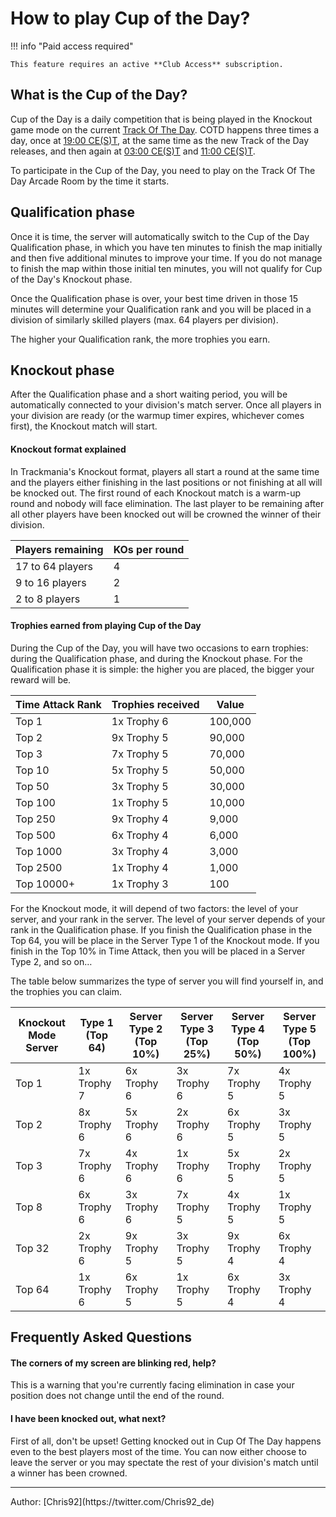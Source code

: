 # How to play Cup of the Day?

!!! info "Paid access required"

    This feature requires an active **Club Access** subscription.

## What is the Cup of the Day?

Cup of the Day is a daily competition that is being played in the Knockout game mode on the current [Track Of The Day](/play/what-is-totd).
COTD happens three times a day, once at [19:00 CE(S)T](https://time.is/compare/1900_in_CET), at the same time as the new Track of the Day releases, and then again at [03:00 CE(S)T](https://time.is/compare/0300_in_CET) and [11:00 CE(S)T](https://time.is/compare/1100_in_CET).

To participate in the Cup of the Day, you need to play on the Track Of The Day Arcade Room by the time it starts.

## Qualification phase

Once it is time, the server will automatically switch to the Cup of the Day Qualification phase, in which you have ten minutes to finish the map initially and then five additional minutes to improve your time.
If you do not manage to finish the map within those initial ten minutes, you will not qualify for Cup of the Day's Knockout phase.

Once the Qualification phase is over, your best time driven in those 15 minutes will determine your Qualification rank and you will be placed in a division of similarly skilled players (max. 64 players per division).

The higher your Qualification rank, the more trophies you earn.

## Knockout phase

After the Qualification phase and a short waiting period, you will be automatically connected to your division's match server. Once all players in your division are ready (or the warmup timer expires, whichever comes first), the Knockout match will start.

#### Knockout format explained

In Trackmania's Knockout format, players all start a round at the same time and the players either finishing in the last positions or not finishing at all will be knocked out.
The first round of each Knockout match is a warm-up round and nobody will face elimination.
The last player to be remaining after all other players have been knocked out will be crowned the winner of their division.

| Players remaining | KOs per round |
| ----------------- | ------------- |
| 17 to 64 players  | 4             |
| 9 to 16 players   | 2             |
| 2 to 8 players    | 1             |

#### Trophies earned from playing Cup of the Day

During the Cup of the Day, you will have two occasions to earn trophies: during the Qualification phase, and during the Knockout phase. For the Qualification phase it is simple: the higher you are placed, the bigger your reward will be.

| Time Attack Rank | Trophies received | Value   |
| ---------------- | ----------------- | ------- |
| Top 1            | 1x Trophy 6       | 100,000 |
| Top 2            | 9x Trophy 5       | 90,000  |
| Top 3            | 7x Trophy 5       | 70,000  |
| Top 10           | 5x Trophy 5       | 50,000  |
| Top 50           | 3x Trophy 5       | 30,000  |
| Top 100          | 1x Trophy 5       | 10,000  |
| Top 250          | 9x Trophy 4       | 9,000   |
| Top 500          | 6x Trophy 4       | 6,000   |
| Top 1000         | 3x Trophy 4       | 3,000   |
| Top 2500         | 1x Trophy 4       | 1,000   |
| Top 10000+       | 1x Trophy 3       | 100     |

For the Knockout mode, it will depend of two factors: the level of your server, and your rank in the server. The level of your server depends of your rank in the Qualification phase. If you finish the Qualification phase in the Top 64, you will be place in the Server Type 1 of the Knockout mode. If you finish in the Top 10% in Time Attack, then you will be placed in a Server Type 2, and so on…

The table below summarizes the type of server you will find yourself in, and the trophies you can claim.

| Knockout Mode Server | Type 1 (Top 64) | Server Type 2 (Top 10%) | Server Type 3 (Top 25%) | Server Type 4 (Top 50%) | Server Type 5 (Top 100%) |
| -------------------- | --------------- | ----------------------- | ----------------------- | ----------------------- | ------------------------ |
| Top 1                | 1x Trophy 7     | 6x Trophy 6             | 3x Trophy 6             | 7x Trophy 5             | 4x Trophy 5              |
| Top 2                | 8x Trophy 6     | 5x Trophy 6             | 2x Trophy 6             | 6x Trophy 5             | 3x Trophy 5              |
| Top 3                | 7x Trophy 6     | 4x Trophy 6             | 1x Trophy 6             | 5x Trophy 5             | 2x Trophy 5              |
| Top 8                | 6x Trophy 6     | 3x Trophy 6             | 7x Trophy 5             | 4x Trophy 5             | 1x Trophy 5              |
| Top 32               | 2x Trophy 6     | 9x Trophy 5             | 3x Trophy 5             | 9x Trophy 4             | 6x Trophy 4              |
| Top 64               | 1x Trophy 6     | 6x Trophy 5             | 1x Trophy 5             | 6x Trophy 4             | 3x Trophy 4              |

## Frequently Asked Questions

#### The corners of my screen are blinking red, help?

This is a warning that you're currently facing elimination in case your position does not change until the end of the round.

#### I have been knocked out, what next?

First of all, don't be upset!
Getting knocked out in Cup Of The Day happens even to the best players most of the time. You can now either choose to leave the server or you may spectate the rest of your division's match until a winner has been crowned.

<hr>
Author: [Chris92](https://twitter.com/Chris92_de)
